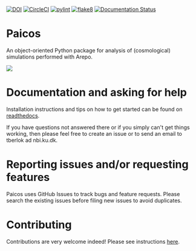 [![DOI](https://joss.theoj.org/papers/10.21105/joss.06296/status.svg)](https://doi.org/10.21105/joss.06296)
[![CircleCI](https://dl.circleci.com/status-badge/img/gh/tberlok/paicos/tree/main.svg?style=svg&circle-token=dbdb37aa907d919a167a8ef5ccf197c0d358c300)](https://dl.circleci.com/status-badge/redirect/gh/tberlok/paicos/tree/main)
[![pylint](https://github.com/tberlok/paicos/actions/workflows/pylint.yml/badge.svg)](
https://github.com/tberlok/paicos/actions/workflows/pylint.yml)
[![flake8](https://github.com/tberlok/paicos/actions/workflows/flake8.yml/badge.svg)](
https://github.com/tberlok/paicos/actions/workflows/flake8.yml)
[![Documentation Status](https://readthedocs.org/projects/paicos/badge/?version=latest)](https://paicos.readthedocs.io/en/latest/?badge=latest)


# Paicos

An object-oriented Python package for analysis of (cosmological) simulations performed
with Arepo.

<img src="images/Z24_snap130_wide_projection_notnested.jpg" width="auto">


# Documentation and asking for help

Installation instructions and tips on how to get started can be found
on [readthedocs](https://paicos.readthedocs.io/en/latest/?badge=latest).

If you have questions not answered there or if you simply can't get things working, then please feel free to create an issue or to send an email to tberlok ad nbi.ku.dk.

# Reporting issues and/or requesting features

Paicos uses GitHub Issues to track bugs and feature requests. Please search the existing issues before filing new issues to avoid duplicates.

# Contributing 
Contributions are very welcome indeed! Please see instructions [here](https://github.com/tberlok/paicos/blob/main/.github/CONTRIBUTING.md).


